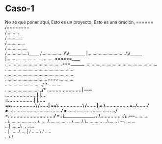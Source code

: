 # Caso-1
No sé qué poner aquí,
Esto es un proyecto,
Esto es una oración,
     ======
          /========\
         /..........\
        /.............\
       /...............\
      /.................\
     /.................\\\_____
    /..................\\\\\\\\\________
   |...............................\\\\\\______
   |.......................................======\____
    \..............................................===\_______
     \........................................................\_
       \........................................................\
         \.......................................................\
            \.................................._====_._............\
               \........................... ../        *-.._........\
                 \..........................|                \_____/*
                   \........................|                 \----\
                     \......................|                  |....\
                       \=\..................|                  |.....\
                        \==\.................\                 /......|
                         \==\\.................\              /.......|
                          \=\.\\.................=.._________/......./
                            \=..\.................................../
                             \=\..\................................/
                               \=...\............................./
                                 \=\..\\\________________________.
                                  \..\\__.............\.
                                   \..\\..---__..........\.
                                    \..\\.......\............\.
                                      \..\\.......\\..............\.
                                        \..\\.......\  \\._...........\.
                                         \...\\.......\     --\._........\
                                          \...| \.......\         \_._.....\
                                           \..|   \.......\            \....|
                                            \/       \......\             \/
                                                        \.....\
                                                          \.../
                                                            \/
